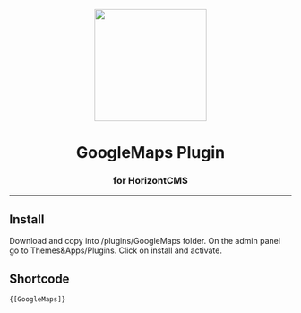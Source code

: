 <p align="center"><img height=200 src="https://raw.githubusercontent.com/ttimot24/GoogleMaps/master/icon.jpg"></p>

<h1 align="center">GoogleMaps Plugin</h1>
<h3 align="center">for HorizontCMS</h3>

<hr>


## Install

Download and copy into /plugins/GoogleMaps folder. On the admin panel go to Themes&Apps/Plugins. Click on install and activate.

## Shortcode
``` {[GoogleMaps]} ```
